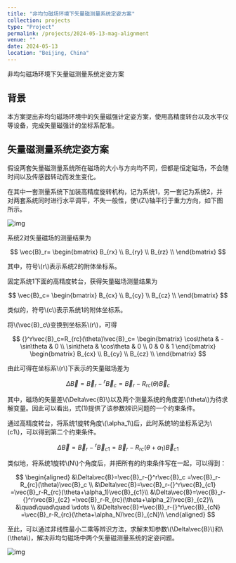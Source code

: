 ```yaml
---
title: "非均匀磁场环境下矢量磁测量系统定姿方案"
collection: projects
type: "Project"
permalink: /projects/2024-05-13-mag-alignment
venue: ""
date: 2024-05-13
location: "Beijing, China"
---
```


非均匀磁场环境下矢量磁测量系统定姿方案

## 背景

<!--
在[基于Tolles-Lawson模型的航磁补偿系统](https://sunqinxuan.github.io/projects/2024-05-06-mag-compensation)中，提到通过在舱外安装矢量磁强计来同步获取地磁场信息，完成矢量干扰磁场的标定。另外，在基于深度学习方法的磁补偿方案中，真值信息的获取同样也是一个亟待解决的问题。
-->
本方案提出非均匀磁场环境中的矢量磁强计定姿方案，使用高精度转台以及水平仪等设备，完成矢量磁强计的坐标系配准。


## 矢量磁测量系统定姿方案

假设两套矢量磁测量系统所在磁场的大小与方向均不同，但都是恒定磁场，不会随时间以及传感器转动而发生变化。

在其中一套测量系统下加装高精度旋转机构，记为系统1，另一套记为系统2，并对两套系统同时进行水平调平，不失一般性，使\\(Z\\)轴平行于重力方向，如下图所示。

![img](https://sunqinxuan.github.io/images/projects-2024-05-13-img2.png)

系统2对矢量磁场的测量结果为

$$
\vec{B}_r=
\begin{bmatrix}
B_{rx} \\
B_{ry} \\
B_{rz} \\
\end{bmatrix}
$$

其中，符号\\(r\\)表示系统2的附体坐标系。

固定系统1下面的高精度转台，获得矢量磁场测量结果为

$$
\vec{B}_c=
\begin{bmatrix}
B_{cx} \\
B_{cy} \\
B_{cz} \\
\end{bmatrix}
$$

类似的，符号\\(c\\)表示系统1的附体坐标系。

将\\(\vec{B}_c\\)变换到坐标系\\(r\\)，可得

$$
{}^r\vec{B}_c=R_{rc}(\theta)\vec{B}_c=
\begin{bmatrix}
\cos\theta & -\sin\theta & 0 \\
\sin\theta & \cos\theta & 0 \\
0 & 0 & 1
\end{bmatrix}
\begin{bmatrix}
B_{cx} \\
B_{cy} \\
B_{cz} \\
\end{bmatrix}
$$

由此可得在坐标系\\(r\\)下表示的矢量磁场差为

$$
\Delta\vec{B}=\vec{B}_r-{}^r\vec{B}_c
=\vec{B}_r-R_{rc}(\theta)\vec{B}_c
\tag{1}
$$

其中，磁场的矢量差\\(\Delta\vec{B}\\)以及两个测量系统的角度差\\(\theta\\)为待求解变量。因此可以看出，式(1)提供了该参数辨识问题的一个约束条件。

通过高精度转台，将系统1旋转角度\\(\alpha_1\\)后，此时系统1的坐标系记为\\(c1\\)，可以得到第二个约束条件。

$$
\Delta\vec{B}=\vec{B}_r-{}^r\vec{B}_{c1}
=\vec{B}_r-R_{rc}(\theta+\alpha_1)\vec{B}_{c1}
\tag{2}
$$

类似地，将系统1旋转\\(N\\)个角度后，并把所有的约束条件写在一起，可以得到：

$$
\begin{aligned}
&\Delta\vec{B}=\vec{B}_r-{}^r\vec{B}_c
=\vec{B}_r-R_{rc}(\theta)\vec{B}_c \\
&\Delta\vec{B}=\vec{B}_r-{}^r\vec{B}_{c1}
=\vec{B}_r-R_{rc}(\theta+\alpha_1)\vec{B}_{c1}\\
&\Delta\vec{B}=\vec{B}_r-{}^r\vec{B}_{c2}
=\vec{B}_r-R_{rc}(\theta+\alpha_2)\vec{B}_{c2}\\
&\quad\quad\quad \vdots \\
&\Delta\vec{B}=\vec{B}_r-{}^r\vec{B}_{cN}
=\vec{B}_r-R_{rc}(\theta+\alpha_N)\vec{B}_{cN}\\
\end{aligned}
$$

至此，可以通过非线性最小二乘等辨识方法，求解未知参数\\(\Delta\vec{B}\\)和\\(\theta\\)，解决非均匀磁场中两个矢量磁测量系统的定姿问题。

![img](https://sunqinxuan.github.io/images/projects-2024-05-13-img1.jpg)
